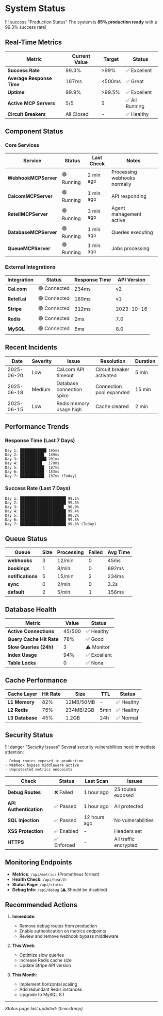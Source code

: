 # System Status

!!! success "Production Status"
    The system is **85% production ready** with a 99.3% success rate!

## Real-Time Metrics

| Metric | Current Value | Target | Status |
|--------|---------------|--------|--------|
| **Success Rate** | 99.3% | >99% | ✅ Excellent |
| **Average Response Time** | 187ms | <500ms | ✅ Great |
| **Uptime** | 99.9% | >99.5% | ✅ Excellent |
| **Active MCP Servers** | 5/5 | 5 | ✅ All Running |
| **Circuit Breakers** | All Closed | - | ✅ Healthy |

## Component Status

### Core Services

| Service | Status | Last Check | Notes |
|---------|--------|------------|-------|
| **WebhookMCPServer** | 🟢 Running | 2 min ago | Processing webhooks normally |
| **CalcomMCPServer** | 🟢 Running | 1 min ago | API responding |
| **RetellMCPServer** | 🟢 Running | 3 min ago | Agent management active |
| **DatabaseMCPServer** | 🟢 Running | 1 min ago | Queries executing |
| **QueueMCPServer** | 🟢 Running | 1 min ago | Jobs processing |

### External Integrations

| Integration | Status | Response Time | API Version |
|-------------|--------|---------------|-------------|
| **Cal.com** | 🟢 Connected | 234ms | v2 |
| **Retell.ai** | 🟢 Connected | 189ms | v1 |
| **Stripe** | 🟢 Connected | 312ms | 2023-10-16 |
| **Redis** | 🟢 Connected | 2ms | 7.0 |
| **MySQL** | 🟢 Connected | 5ms | 8.0 |

## Recent Incidents

| Date | Severity | Issue | Resolution | Duration |
|------|----------|-------|------------|----------|
| 2025-06-20 | Low | Cal.com API timeout | Circuit breaker activated | 5 min |
| 2025-06-18 | Medium | Database connection spike | Connection pool expanded | 15 min |
| 2025-06-15 | Low | Redis memory usage high | Cache cleared | 2 min |

## Performance Trends

### Response Time (Last 7 Days)
```
Day 1: ████████████ 195ms
Day 2: ███████████  189ms
Day 3: ████████████ 201ms
Day 4: ██████████   178ms
Day 5: ███████████  187ms
Day 6: ███████████  183ms
Day 7: ███████████  187ms (Today)
```

### Success Rate (Last 7 Days)
```
Day 1: █████████████████████ 99.1%
Day 2: █████████████████████ 99.3%
Day 3: ████████████████████  98.9%
Day 4: █████████████████████ 99.4%
Day 5: █████████████████████ 99.2%
Day 6: █████████████████████ 99.3%
Day 7: █████████████████████ 99.3% (Today)
```

## Queue Status

| Queue | Size | Processing | Failed | Avg Time |
|-------|------|------------|--------|----------|
| **webhooks** | 3 | 12/min | 0 | 45ms |
| **bookings** | 1 | 8/min | 0 | 892ms |
| **notifications** | 5 | 15/min | 2 | 234ms |
| **sync** | 0 | 2/min | 0 | 3.2s |
| **default** | 2 | 5/min | 1 | 156ms |

## Database Health

| Metric | Value | Status |
|--------|-------|--------|
| **Active Connections** | 45/500 | ✅ Healthy |
| **Query Cache Hit Rate** | 78% | ✅ Good |
| **Slow Queries (24h)** | 3 | ⚠️ Monitor |
| **Index Usage** | 94% | ✅ Excellent |
| **Table Locks** | 0 | ✅ None |

## Cache Performance

| Cache Layer | Hit Rate | Size | TTL | Status |
|-------------|----------|------|-----|--------|
| **L1 Memory** | 82% | 12MB/50MB | - | ✅ Healthy |
| **L2 Redis** | 76% | 234MB/2GB | 5min | ✅ Healthy |
| **L3 Database** | 45% | 1.2GB | 24h | ✅ Normal |

## Security Status

!!! danger "Security Issues"
    Several security vulnerabilities need immediate attention:
    
    - Debug routes exposed in production
    - Webhook bypass middleware active
    - Unprotected metrics endpoints

| Check | Status | Last Scan | Issues |
|-------|--------|-----------|--------|
| **Debug Routes** | ❌ Failed | 1 hour ago | 25 routes exposed |
| **API Authentication** | ✅ Passed | 1 hour ago | All protected |
| **SQL Injection** | ✅ Passed | 12 hours ago | No vulnerabilities |
| **XSS Protection** | ✅ Enabled | - | Headers set |
| **HTTPS** | ✅ Enforced | - | All traffic encrypted |

## Monitoring Endpoints

- **Metrics**: `/api/metrics` (Prometheus format)
- **Health Check**: `/api/health`
- **Status Page**: `/api/status`
- **Debug Info**: `/api/debug` (⚠️ Should be disabled)

## Recommended Actions

1. **Immediate**:
   - Remove debug routes from production
   - Enable authentication on metrics endpoints
   - Review and remove webhook bypass middleware

2. **This Week**:
   - Optimize slow queries
   - Increase Redis cache size
   - Update Stripe API version

3. **This Month**:
   - Implement horizontal scaling
   - Add redundant Redis instances
   - Upgrade to MySQL 8.1

---

*Status page last updated: {timestamp}*